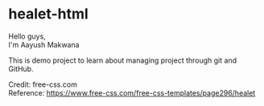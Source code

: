 # healet-html
Hello guys,<br/>
I'm Aayush Makwana

This is demo project to learn about managing project through git and GitHub.

Credit: free-css.com<br/>
Reference: https://www.free-css.com/free-css-templates/page296/healet
